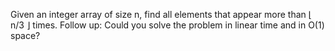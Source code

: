 Given an integer array of size n, find all elements that appear more than ⌊ n/3 ⌋ times.
Follow up: Could you solve the problem in linear time and in O(1) space?